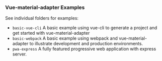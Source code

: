 ### Vue-material-adapter Examples

See individual folders for examples:

- `basic-vue-cli` A basic example using vue-cli to generate a project and get started with vue-material-adapter
- `basic-webpack` A basic example using webpack and vue-material-adapter to illustrate development and production environments.
- `pwa-express` A fully featured progressive web application with express server.
